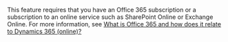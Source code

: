This feature requires that you have an Office 365 subscription or a subscription to an online service such as SharePoint Online or Exchange Online. For more information, see [What is Office 365 and how does it relate to Dynamics 365 (online)?](https://technet.microsoft.com/library/mt169376.aspx)
